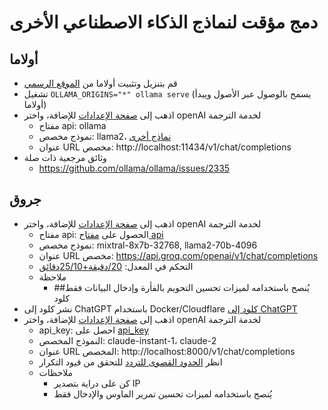 # دمج مؤقت لنماذج الذكاء الاصطناعي الأخرى

## أولاما

- قم بتنزيل وتثبيت أولاما من [الموقع الرسمي](https://ollama.com/)
- تشغيل `OLLAMA_ORIGINS="*" ollama serve` (يسمح بالوصول عبر الأصول ويبدأ أولاما)
- اذهب إلى [صفحة الإعدادات](https://dash.immersivetranslate.com/#general) للإضافة، واختر openAI لخدمة الترجمة
  - مفتاح api: ollama
  - نموذج مخصص: llama2، [نماذج أخرى](https://ollama.com/library)
  - عنوان URL مخصص: http://localhost:11434/v1/chat/completions
- وثائق مرجعية ذات صلة
  - https://github.com/ollama/ollama/issues/2335

## جروق

- اذهب إلى [صفحة الإعدادات](https://dash.immersivetranslate.com/#general) للإضافة، واختر openAI لخدمة الترجمة
  - مفتاح api: الحصول على [مفتاح api](https://console.groq.com/keys)
  - نموذج مخصص: mixtral-8x7b-32768, llama2-70b-4096
  - عنوان URL مخصص: https://api.groq.com/openai/v1/chat/completions
  - التحكم في المعدل: [20/دقيقة+25/10دقائق](https://console.groq.com/docs/rate-limits)
  - ملاحظة
    - يُنصح باستخدامه لميزات تحسين التحويم بالفأرة وإدخال البيانات فقط## كلود
- نشر كلود إلى ChatGPT باستخدام Docker/Cloudflare [كلود إلى ChatGPT](https://github.com/jtsang4/claude-to-chatgpt)
- اذهب إلى [صفحة الإعدادات](https://dash.immersivetranslate.com/#general) للإضافة، واختر openAI لخدمة الترجمة
  - api_key: احصل على [api_key](https://www.nightfall.ai/ai-security-101/anthropic-claude-api-key)
  - النموذج المخصص: claude-instant-1، claude-2
  - عنوان URL المخصص: http://localhost:8000/v1/chat/completions
  - انظر [الحدود القصوى للتردد](https://docs.anthropic.com/claude/reference/rate-limits) للتحقق من قيود التكرار
  - ملاحظات
    - كن على دراية بتصدير IP
    - يُنصح باستخدامه لميزات تحسين تمرير الماوس والإدخال فقط
